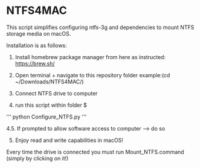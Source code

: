 # NTFS4MAC
This script simplifies configuring ntfs-3g and dependencies to mount NTFS storage media on macOS.

Installation is as follows:

1. Install homebrew package manager from here as instructed: https://brew.sh/

2. Open terminal + navigate to this repository folder example:(cd ~/Downloads/NTFS4MAC/)

3. Connect NTFS drive to computer

4. run this script within folder $  

'''
python Configure_NTFS.py
'''

4.5. If prompted to allow software access to computer --> do so

5. Enjoy read and write capabilities in macOS!

Every time the drive is connected you must run Mount_NTFS.command (simply by clicking on it!)
